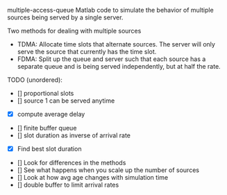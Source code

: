 multiple-access-queue
Matlab code to simulate the behavior of multiple sources being served by a
single server.

Two methods for dealing with multiple sources
 - TDMA: Allocate time slots that alternate sources. The server will only serve
   the source that currently has the time slot.
 - FDMA: Split up the queue and server such that each source has a separate
   queue and is being served independently, but at half the rate.

TODO (unordered):
- [] proportional slots
- [] source 1 can be served anytime
- [x] compute average delay
- [] finite buffer queue
- [] slot duration as inverse of arrival rate
- [x] Find best slot duration
- [] Look for differences in the methods
- [] See what happens when you scale up the number of sources
- [] Look at how avg age changes with simulation time
- [] double buffer to limit arrival rates
